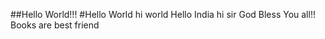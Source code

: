 ##Hello World!!!
#Hello World
hi world
Hello India
hi sir
God Bless You all!!
Books are best friend
